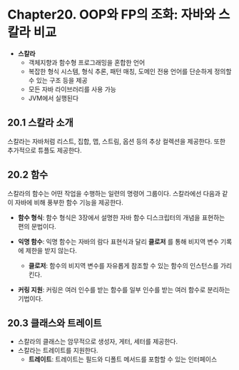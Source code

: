 # Chapter20. OOP와 FP의 조화: 자바와 스칼라 비교
* __스칼라__
    * 객체지향과 함수형 프로그래밍을 혼합한 언어
    * 복잡한 형식 시스템, 형식 추론, 패턴 매칭, 도메인 전용 언어를 단순하게 정의할 수 있는 구조 등을 제공
    * 모든 자바 라이브러리를 사용 가능
    * JVM에서 실행된다

## 20.1 스칼라 소개
스칼라는 자바처럼 리스트, 집합, 맵, 스트림, 옵션 등의 추상 컬렉션을 제공한다. 또한 추가적으로 튜플도 제공한다.

## 20.2 함수
스칼라의 함수는 어떤 작업을 수행하는 일련의 명령어 그룹이다.
스칼라에선 다음과 같이 자바에 비해 풍부한 함수 기능을 제공한다.
* __함수 형식__: 함수 형식은 3장에서 설명한 자바 함수 디스크립터의 개념을 표현하는 편의 문법이다.

* __익명 함수__: 익명 함수는 자바의 람다 표현식과 달리 __클로저__ 를 통해 비지역 변수 기록에 제한을 받지 않는다.
    * __클로저__: 함수의 비지역 변수를 자유롭게 참조할 수 있는 함수의 인스턴스를 가리킨다.

* __커링 지원__: 커링은 여러 인수를 받는 함수를 일부 인수를 받는 여러 함수로 분리하는 기법이다.

## 20.3 클래스와 트레이트
* 스칼라의 클래스는 암무적으로 생성자, 게터, 세터를 제공한다.
* 스칼라는 트레이트를 지원한다.
    * __트레이트__: 트레이트는 필드와 디폴트 메서드를 포함할 수 있는 인터페이스